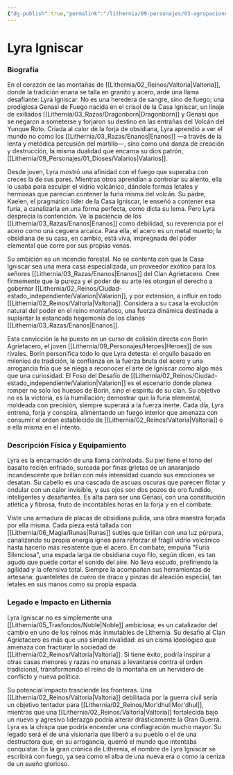 ```yaml
---
{"dg-publish":true,"permalink":"/lithernia/09-personajes/03-agrupaciones/casa-igniscar/lyra-igniscar/","tags":["lithernia","personajes","casa Noble","genasi","Valtoria","igniscar"]}
---
```


# Lyra Igniscar

### Biografía

En el corazón de las montañas de [[Lithernia/02_Reinos/Valtoria\|Valtoria]], donde la tradición enana se talla en granito y acero, arde una llama desafiante: Lyra Igniscar. No es una heredera de sangre, sino de fuego; una prodigiosa Genasi de Fuego nacida en el crisol de la Casa Igniscar, un linaje de exiliados [[Lithernia/03_Razas/Dragonborn\|Dragonborn]] y Genasi que se negaron a someterse y forjaron su destino en las entrañas del Volcán del Yunque Roto. Criada al calor de la forja de obsidiana, Lyra aprendió a ver el mundo no como los [[Lithernia/03_Razas/Enanos\|Enanos]] —a través de la lenta y metódica percusión del martillo—, sino como una danza de creación y destrucción, la misma dualidad que encarna su dios patrón, [[Lithernia/09_Personajes/01_Dioses/Valarios\|Valarios]].

Desde joven, Lyra mostró una afinidad con el fuego que superaba con creces la de sus pares. Mientras otros aprendían a controlar su aliento, ella lo usaba para esculpir el vidrio volcánico, dándole formas letales y hermosas que parecían contener la furia misma del volcán. Su padre, Kaelen, el pragmático líder de la Casa Igniscar, le enseñó a contener esa furia, a canalizarla en una forma perfecta, como dicta su lema. Pero Lyra desprecia la contención. Ve la paciencia de los [[Lithernia/03_Razas/Enanos\|Enanos]] como debilidad, su reverencia por el acero como una ceguera arcaica. Para ella, el acero es un metal muerto; la obsidiana de su casa, en cambio, está viva, impregnada del poder elemental que corre por sus propias venas.

Su ambición es un incendio forestal. No se contenta con que la Casa Igniscar sea una mera casa especializada, un proveedor exótico para los señores [[Lithernia/03_Razas/Enanos\|Enanos]] del Clan Agrietacero. Cree firmemente que la pureza y el poder de su arte les otorgan el derecho a gobernar [[Lithernia/02_Reinos/Ciudad-estado_independiente/Valarion\|Valarion]], y por extensión, a influir en todo [[Lithernia/02_Reinos/Valtoria\|Valtoria]]. Considera a su casa la evolución natural del poder en el reino montañoso, una fuerza dinámica destinada a suplantar la estancada hegemonía de los clanes [[Lithernia/03_Razas/Enanos\|Enanos]].

Esta convicción la ha puesto en un curso de colisión directa con Borin Agrietacero, el joven [[Lithernia/09_Personajes/Heroes\|Heroes]] de sus rivales. Borin personifica todo lo que Lyra detesta: el orgullo basado en milenios de tradición, la confianza en la fuerza bruta del acero y una arrogancia fría que se niega a reconocer el arte de Igniscar como algo más que una curiosidad. El Foso del Desafío de [[Lithernia/02_Reinos/Ciudad-estado_independiente/Valarion\|Valarion]] es el escenario donde planea romper no solo los huesos de Borin, sino el espíritu de su clan. Su objetivo no es la victoria, es la humillación; demostrar que la furia elemental, moldeada con precisión, siempre superará a la fuerza inerte. Cada día, Lyra entrena, forja y conspira, alimentando un fuego interior que amenaza con consumir el orden establecido de [[Lithernia/02_Reinos/Valtoria\|Valtoria]] o a ella misma en el intento.

### Descripción Física y Equipamiento

Lyra es la encarnación de una llama controlada. Su piel tiene el tono del basalto recién enfriado, surcada por finas grietas de un anaranjado incandescente que brillan con más intensidad cuando sus emociones se desatan. Su cabello es una cascada de ascuas oscuras que parecen flotar y ondular con un calor invisible, y sus ojos son dos pozos de oro fundido, inteligentes y desafiantes. Es alta para ser una Genasi, con una constitución atlética y fibrosa, fruto de incontables horas en la forja y en el combate.

Viste una armadura de placas de obsidiana pulida, una obra maestra forjada por ella misma. Cada pieza está tallada con [[Lithernia/06_Magia/Runas\|Runas]] sutiles que brillan con una luz púrpura, canalizando su propia energía ígnea para reforzar el frágil vidrio volcánico hasta hacerlo más resistente que el acero. En combate, empuña "Furia Silenciosa", una espada larga de obsidiana cuyo filo, según dicen, es tan agudo que puede cortar el sonido del aire. No lleva escudo, prefiriendo la agilidad y la ofensiva total. Siempre la acompañan sus herramientas de artesana: guanteletes de cuero de draco y pinzas de aleación especial, tan letales en sus manos como su propia espada.

### Legado e Impacto en Lithernia

Lyra Igniscar no es simplemente una [[Lithernia/05_Trasfondos/Noble\|Noble]] ambiciosa; es un catalizador del cambio en uno de los reinos más inmutables de Lithernia. Su desafío al Clan Agrietacero es más que una simple rivalidad: es un cisma ideológico que amenaza con fracturar la sociedad de [[Lithernia/02_Reinos/Valtoria\|Valtoria]]. Si tiene éxito, podría inspirar a otras casas menores y razas no enanas a levantarse contra el orden tradicional, transformando el reino de la montaña en un hervidero de conflicto y nueva política.

Su potencial impacto trasciende las fronteras. Una [[Lithernia/02_Reinos/Valtoria\|Valtoria]] debilitada por la guerra civil sería un objetivo tentador para [[Lithernia/02_Reinos/Mor'dhul\|Mor'dhul]], mientras que una [[Lithernia/02_Reinos/Valtoria\|Valtoria]] fortalecida bajo un nuevo y agresivo liderazgo podría alterar drásticamente la Gran Guerra. Lyra es la chispa que podría encender una conflagración mucho mayor. Su legado será el de una visionaria que liberó a su pueblo o el de una destructora que, en su arrogancia, quemó el mundo que intentaba conquistar. En la gran crónica de Lithernia, el nombre de Lyra Igniscar se escribirá con fuego, ya sea como el alba de una nueva era o como la ceniza de un sueño glorioso.
